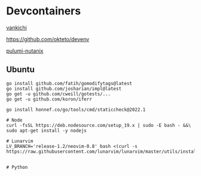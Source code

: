 # Devcontainers

[vankichi](https://github.com/vankichi/dotfiles/tree/master/dockers)

https://github.com/okteto/devenv

[pulumi-nutanix](https://github.com/s0nyguy/pulumi-nutanix/blob/main/.devcontainer/Dockerfile)


## Ubuntu

```
go install github.com/fatih/gomodifytags@latest
go install github.com/josharian/impl@latest
go get -u github.com/cweill/gotests/...
go get -u github.com/koron/iferr

go install honnef.co/go/tools/cmd/staticcheck@2022.1

# Node
curl -fsSL https://deb.nodesource.com/setup_19.x | sudo -E bash - &&\
sudo apt-get install -y nodejs

# Lunarvim
LV_BRANCH='release-1.2/neovim-0.8' bash <(curl -s https://raw.githubusercontent.com/lunarvim/lunarvim/master/utils/installer/install.sh)


# Python
```
